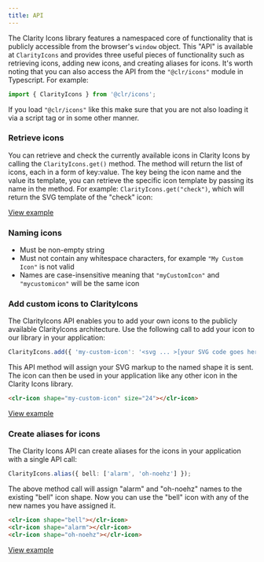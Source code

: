 ```yaml
---
title: API
---
```


The Clarity Icons library features a namespaced core of functionality that is publicly accessible from the browser's `window` object. This "API" is available at `ClarityIcons` and provides three useful pieces of functionality such as retrieving icons, adding new icons, and creating aliases for icons. It's worth noting that you can also access the API from the `"@clr/icons"` module in Typescript. For example:

```typescript
import { ClarityIcons } from '@clr/icons';
```

If you load `"@clr/icons"` like this make sure that you are not also loading it via a script tag or in some other manner.

### Retrieve icons

You can retrieve and check the currently available icons in Clarity Icons by calling the `ClarityIcons.get()` method. The method will return the list of icons, each in a form of key:value. The key being the icon name and the value its template, you can retrieve the specific icon template by passing its name in the method. For example: `ClarityIcons.get("check")`, which will return the SVG template of the "check" icon:

[View example](https://embed.plnkr.co/RA7fzKw9KcWqJS3JDgMz/)

### Naming icons

- Must be non-empty string
- Must not contain any whitespace characters, for example `"My Custom Icon"` is not valid
- Names are case-insensitive meaning that `"myCustomIcon"` and `"mycustomicon"` will be the same icon

### Add custom icons to ClarityIcons

The ClarityIcons API enables you to add your own icons to the publicly available ClarityIcons architecture. Use the following call to add your icon to our library in your application:

```typescript
ClarityIcons.add({ 'my-custom-icon': '<svg ... >[your SVG code goes here]</svg>' });
```

This API method will assign your SVG markup to the named shape it is sent. The icon can then be used in your application like any other icon in the Clarity Icons library.

```html
<clr-icon shape="my-custom-icon" size="24"></clr-icon>
```

[View example](https://embed.plnkr.co/MiRlaQDHIIJd3e3Hgxyj/)

### Create aliases for icons

The Clarity Icons API can create aliases for the icons in your application with a single API call:

```typescript
ClarityIcons.alias({ bell: ['alarm', 'oh-noehz'] });
```

The above method call will assign "alarm" and "oh-noehz" names to the existing "bell" icon shape. Now you can use the "bell" icon with any of the new names you have assigned it.

```html
<clr-icon shape="bell"></clr-icon>
<clr-icon shape="alarm"></clr-icon>
<clr-icon shape="oh-noehz"></clr-icon>
```

[View example](https://embed.plnkr.co/7lsRWtqzta0FApicikel/)
